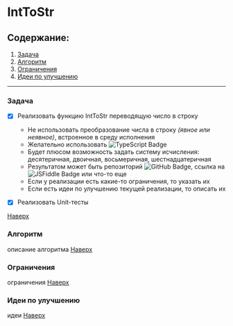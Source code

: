 # IntToStr

## Содержание:

1. [Задача](#задача)
2. [Алгоритм](#алгоритм)
3. [Ограничения](#ограничения)
4. [Идеи по улучшению](#идеи-по-улучшению)

---

### Задача

- [x] Реализовать функцию IntToStr переводящую число в строку

  - Не использовать преобразование числа в строку _(явное или неявное)_, встроенное в среду исполнения
  - Желательно использовать ![TypeScript Badge](https://img.shields.io/badge/TypeScript-3178C6?logo=typescript&logoColor=fff&style=flat)
  - Будет плюсом возможность задать систему исчисления: десятеричная, двоичная, восьмеричная, шестнадцатеричная
  - Результатом может быть репозиторий ![GitHub Badge](https://img.shields.io/badge/GitHub-181717?logo=github&logoColor=fff&style=flat), ссылка на ![JSFiddle Badge](https://img.shields.io/badge/JSFiddle-0084FF?logo=jsfiddle&logoColor=fff&style=flat) или что-то еще
  - Если у реализации есть какие-то ограничения, то указать их
  - Если есть идеи по улучшению текущей реализации, то описать их

- [x] Реализовать Unit-тесты

[Наверх](#inttostr)

### Алгоритм

описание алгоритма
[Наверх](#inttostr)

### Ограничения

ограничения
[Наверх](#inttostr)

### Идеи по улучшению

идеи
[Наверх](#inttostr)
